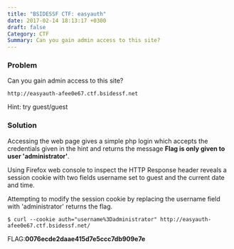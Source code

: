 ```yaml
---
title: "BSIDESSF CTF: easyauth"
date: 2017-02-14 18:13:17 +0300
draft: false
Category: CTF
Summary: Can you gain admin access to this site?
---
```

### Problem

Can you gain admin access to this site?

``http://easyauth-afee0e67.ctf.bsidessf.net``

Hint: try guest/guest

### Solution

Accessing the web page gives a simple php login which accepts the credentials given in the hint and returns the message __Flag is only given to user 'administrator'__.

Using Firefox web console to inspect the HTTP Response header reveals a session cookie with two fields username set to guest and the current date and time.

Attempting to modify the session cookie by replacing the username field with 'administrator' returns the flag.

``$ curl --cookie auth="username%3Dadministrator" http://easyauth-afee0e67.ctf.bsidessf.net/``

FLAG:__0076ecde2daae415d7e5ccc7db909e7e__
